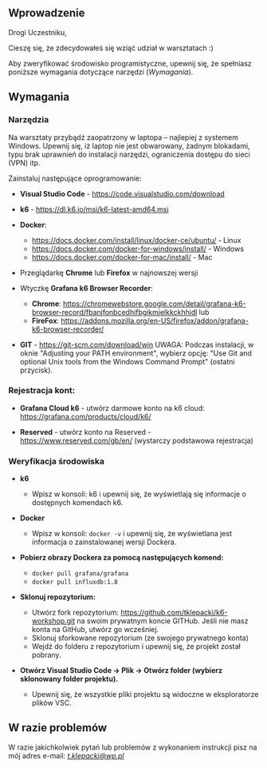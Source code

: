 ## Wprowadzenie

Drogi Uczestniku,

Cieszę się, że zdecydowałeś się wziąć udział w warsztatach :)

Aby zweryfikować środowisko programistyczne, upewnij się, że spełniasz poniższe wymagania dotyczące narzędzi (_Wymagania_).

## Wymagania
### Narzędzia
Na warsztaty przybądź zaopatrzony w laptopa – najlepiej z systemem Windows. Upewnij się, iż laptop nie jest obwarowany, żadnym blokadami, typu brak uprawnień do instalacji narzędzi, ograniczenia dostępu do sieci (VPN) itp. 

Zainstaluj następujące oprogramowanie:

- **Visual Studio Code** - https://code.visualstudio.com/download

- **k6** - https://dl.k6.io/msi/k6-latest-amd64.msi
  
- **Docker**:
  - https://docs.docker.com/install/linux/docker-ce/ubuntu/ - Linux
  - https://docs.docker.com/docker-for-windows/install/ - Windows
  - https://docs.docker.com/docker-for-mac/install/ - Mac

- Przeglądarkę **Chrome** lub **Firefox** w najnowszej wersji


- Wtyczkę **Grafana k6 Browser Recorder**:
  - **Chrome**: https://chromewebstore.google.com/detail/grafana-k6-browser-record/fbanjfonbcedhifbgikmjelkkckhhidl
  lub
  - **FireFox**: https://addons.mozilla.org/en-US/firefox/addon/grafana-k6-browser-recorder/

- **GIT** - https://git-scm.com/download/win
UWAGA: Podczas instalacji, w oknie "Adjusting your PATH environment", wybierz opcję: "Use Git and optional Unix tools from the Windows Command Prompt" (ostatni przycisk).

### Rejestracja kont:

- **Grafana Cloud k6** - utwórz darmowe konto na k6 cloud: https://grafana.com/products/cloud/k6/

- **Reserved** - utwórz konto na Reserved - https://www.reserved.com/gb/en/ (wystarczy podstawowa rejestracja)

### Weryfikacja środowiska
- **k6**
	- Wpisz w konsoli: k6 i upewnij się, że wyświetlają się informacje o dostępnych komendach k6.
- **Docker**
	- Wpisz w konsoli: `docker -v` i upewnij się, że wyświetlana jest informacja o zainstalowanej wersji Dockera.
	
- **Pobierz obrazy Dockera za pomocą następujących komend:**
	-   `docker pull grafana/grafana`
	-   `docker pull influxdb:1.8`
   
 - **Sklonuj repozytorium:**
   - Utwórz fork repozytorium: https://github.com/tklepacki/k6-workshop.git na swoim prywatnym koncie GITHub. Jeśli nie masz konta na GitHub, utwórz go wcześniej.
   - Sklonuj sforkowane repozytorium (ze swojego prywatnego konta)
   - Wejdź do folderu z repozytorium i upewnij się, że projekt został pobrany.

- **Otwórz Visual Studio Code -> Plik -> Otwórz folder (wybierz sklonowany folder projektu).**
  - Upewnij się, że wszystkie pliki projektu są widoczne w eksploratorze plików VSC.

## W razie problemów
W razie jakichkolwiek pytań lub problemów z wykonaniem instrukcji pisz na mój adres e-mail: *t.klepacki@wp.pl*
